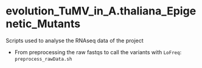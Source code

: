 # evolution_TuMV_in_A.thaliana_Epigenetic_Mutants

Scripts used to analyse the RNAseq data of the project

- From preprocessing the raw fastqs to call the variants with `LoFreq`: `preprocess_rawData.sh`
